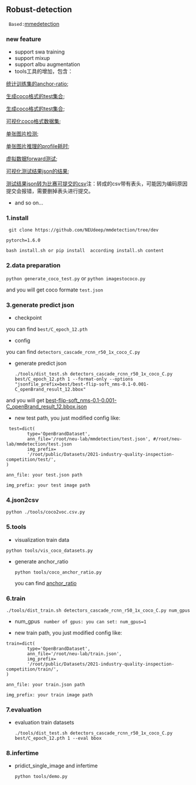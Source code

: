 ## Robust-detection

` Based:`[mmedetection](./docs/MMDETECTION_README.md)

### new feature

- support swa training
- support mixup
- support albu augmentation
- tools工具的增加，包含：

[统计训练集的anchor-ratio](mmdetection-dev/tools/coco_anchor_ratio.py);

[生成coco格式的test集合](mmdetection-dev/tools/generate_coco_test.py);

[生成coco格式的test集合](mmdetection-dev/tools/imagestococo.py);

[可视化coco格式数据集](mmdetection-dev/tools/vis_coco_datasets.py);

[单张图片检测](mmdetection-dev/tools/demo.py);

[单张图片推理的profile耗时](mmdetection-dev/tools/demo.py);

[虚拟数据forward测试](mmdetection-dev/tools/infertime_analyze.py);

[可视化测试结果json的结果](mmdetection-dev/tools/vis_json.py);

[测试结果json转为比赛可提交的csv](mmdetection-dev/tools/coco2voc.csv.py)注：转成的csv带有表头，可能因为编码原因提交会报错，需要删掉表头进行提交。
- and so on...


### 1.install
` git clone https://github.com/NEUdeep/mmdetection/tree/dev`

`pytorch=1.6.0`

`bash install.sh or pip install  according install.sh content` 


### 2.data preparation

`python generate_coco_test.py` or `python imagestococo.py`

and you will get coco formate `test.json`


### 3.generate predict json

- checkpoint

you can find  `best/C_epoch_12.pth`
- config

you can find   `detectors_cascade_rcnn_r50_1x_coco_C.py`
- generate predict json

  `./tools/dist_test.sh detectors_cascade_rcnn_r50_1x_coco_C.py best/C_epoch_12.pth 1 --format-only --options "jsonfile_prefix=best/best-flip-soft_nms-0.1-0.001-C_openBrand_result_12.bbox"`

and you will get [best-flip-soft_nms-0.1-0.001-C_openBrand_result_12.bbox.json](./best)

- new test path, you just modified config like:

```data = dict(
 test=dict(
        type='OpenBrandDataset',
        ann_file='/root/neu-lab/mmdetection/test.json', #/root/neu-lab/mmdetection/test.json
        img_prefix=
        '/root/public/Datasets/2021-industry-quality-inspection-competition/test/',
)
```

`ann_file: your test.json path`

`img_prefix: your test image path`


### 4.json2csv

`python ./tools/coco2voc.csv.py`


### 5.tools

- visualization train data

`python tools/vis_coco_datasets.py`

- generate anchor_ratio

  `python tools/coco_anchor_ratio.py`

  you can find [anchor_ratio](./anchor_ratio/anchor_ratio.png)


### 6.train

`./tools/dist_train.sh detectors_cascade_rcnn_r50_1x_coco_C.py num_gpus`

- num_gpus
  ` number of gpus: you can set: num_gpus=1`


- new train path, you just modified config like:

```data = dict(
train=dict(
        type='OpenBrandDataset',
        ann_file='/root/neu-lab/train.json',
        img_prefix=
        '/root/public/Datasets/2021-industry-quality-inspection-competition/train/',
)
```

`ann_file: your train.json path`

`img_prefix: your train image path`


### 7.evaluation

- evaluation train datasets

  `./tools/dist_test.sh detectors_cascade_rcnn_r50_1x_coco_C.py best/C_epoch_12.pth 1 --eval bbox`


### 8.infertime

- pridict_single_image and infertime

  `python tools/demo.py`
  
